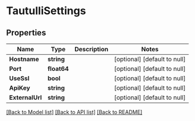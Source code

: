 # TautulliSettings

## Properties
Name | Type | Description | Notes
------------ | ------------- | ------------- | -------------
**Hostname** | **string** |  | [optional] [default to null]
**Port** | **float64** |  | [optional] [default to null]
**UseSsl** | **bool** |  | [optional] [default to null]
**ApiKey** | **string** |  | [optional] [default to null]
**ExternalUrl** | **string** |  | [optional] [default to null]

[[Back to Model list]](../README.md#documentation-for-models) [[Back to API list]](../README.md#documentation-for-api-endpoints) [[Back to README]](../README.md)


